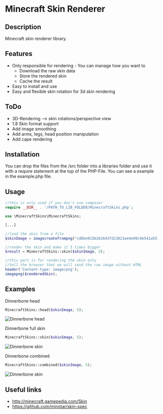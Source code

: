 # Minecraft Skin Renderer

## Description

Minecraft skin renderer library.

## Features

* Only responsible for rendering - You can manage how you want to
    * Download the raw skin data
    * Store the rendered skin
    * Cache the result
* Easy to install and use
* Easy and flexible skin rotation for 3d skin rendering

## ToDo

* 3D-Rendering --> skin rotations/perspective view
* 1.8 Skin format support
* Add image smoothing
* Add arms, legs, head position manipulation
* Add cape rendering

## Installation

You can drop the files from the /src folder into a libraries folder and use it with a
require statement at the top of the PHP-File. You can see a example in the example.php file.

## Usage

```PHP
//this is only used if you don't use composer
require __DIR__ . '/PATH_TO_LIB_FOLDER/MinecraftSkins.php';

use \MinecraftSkins\MinecraftSkins;

[...]

//load the skin from a file
$skinImage = imagecreatefrompng("cd6be915b261643fd13621ee4e99c9e541a551d80272687a3b56183b981fb9a.png");

//render the skin and make it 5 times bigger
$result = MinecraftSkins::skin($skinImage, 5);

//this part is for rendering the skin only
//tell the browser that we will send the raw image without HTML
header('Content-type: image/png');
imagepng($renderedSkin);
```

## Examples

Dinnerbone head
```PHP
MinecraftSkins::head($skinImage, 5);
```
![Dinnerbone head](http://i.imgur.com/di5eMd6.png)

Dinnerbone full skin
```PHP
MinecraftSkins::skin($skinImage, 5);
```
![Dinnerbone skin](http://i.imgur.com/g1QQCXP.png)

Dinnerbone combined
```PHP
MinecraftSkins::combined($skinImage, 5);
```
![Dinnerbone skin](https://imgur.com/6nzOzYr.png)

## Useful links

* http://minecraft.gamepedia.com/Skin
* https://github.com/minotar/skin-spec
